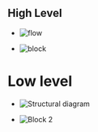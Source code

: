   
  ## High Level
 * ![flow](https://user-images.githubusercontent.com/101030179/164615413-661b0281-2694-40ce-8f43-85edb1a6849b.png)
 
* ![block](https://user-images.githubusercontent.com/101030179/164615603-c2e0c1a8-9673-4d35-b488-388eea8b10fa.png)
 
# Low level

* ![Structural diagram](https://user-images.githubusercontent.com/101030179/164615966-1aa4e7b1-0c5e-4116-bb22-7b75ecfc7bde.png)

 * ![Block 2](https://user-images.githubusercontent.com/101030179/164616494-40cba547-8114-4788-bb42-8bbe0c4187ef.png)

